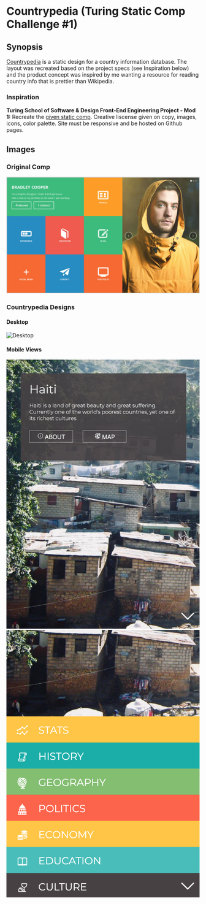 # Countrypedia (Turing Static Comp Challenge #1)

## Synopsis
[Countrypedia](https://danielafcarey.github.io/ds-comp-challenge-1/) is a static design for a country information database. The layout was recreated based on the project specs (see Inspiration below) and the product concept was inspired by me wanting a resource for reading country info that is prettier than Wikipedia. 

### Inspiration
**Turing School of Software & Design Front-End Engineering Project - Mod 1:** Recreate the [given static comp](http://frontend.turing.io/projects/m1-static-comp-1.html). Creative liscense given on copy, images, icons, color palette. Site must be responsive and be hosted on Github pages.

## Images
### Original Comp
![Original Comp](/images/static-comp-1-original.png)

### Countrypedia Designs
#### Desktop
![Desktop](/images/static-comp-1-desktop.png)

#### Mobile Views
![Mobile main](/images/static-comp-1-mobile-a.png)
![Mobile on scroll](/images/static-comp-1-mobile-b.png)

